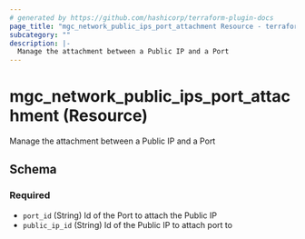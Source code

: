```yaml
---
# generated by https://github.com/hashicorp/terraform-plugin-docs
page_title: "mgc_network_public_ips_port_attachment Resource - terraform-provider-mgc"
subcategory: ""
description: |-
  Manage the attachment between a Public IP and a Port
---
```


# mgc_network_public_ips_port_attachment (Resource)

Manage the attachment between a Public IP and a Port



<!-- schema generated by tfplugindocs -->
## Schema

### Required

- `port_id` (String) Id of the Port to attach the Public IP
- `public_ip_id` (String) Id of the Public IP to attach port to
